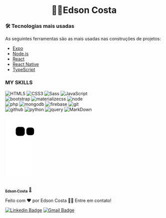 <h1 align="center">👨‍💻Edson Costa</h1>

### 🛠 Tecnologias mais usadas

As seguintes ferramentas são as mais usadas nas construções de projetos:

- [Expo](https://expo.io/)
- [Node.js](https://nodejs.org/en/)
- [React](https://pt-br.reactjs.org/)
- [React Native](https://reactnative.dev/)
- [TypeScript](https://www.typescriptlang.org/)

### MY SKILLS

![HTML5](https://img.shields.io/badge/html%205-grey?style=for-the-badge&logo=html5&logoColor=white&labelColor=8E2DE2)
![CSS3](https://img.shields.io/badge/css%203-grey?style=for-the-badge&logo=css3&logoColor=white&labelColor=8E2DE2)
![Sass](https://img.shields.io/badge/sass-grey?style=for-the-badge&logo=sass&logoColor=white&labelColor=8E2DE2)
![JavaScript](https://img.shields.io/badge/-JavaScript-grey?style=for-the-badge&logo=javascript&logoColor=white&labelColor=8E2DE2)
<br>
![bootstrap](https://img.shields.io/badge/-bootstrap-grey?style=for-the-badge&logo=bootstrap&logoColor=white&labelColor=8E2DE2)
![materializecss](https://img.shields.io/badge/Materialize%20css-grey?style=for-the-badge&logo=google&logoColor=white&labelColor=8E2DE2)
![node](https://img.shields.io/badge/-node-grey?style=for-the-badge&logo=node.js&logoColor=white&labelColor=8E2DE2)
<br>
![php](https://img.shields.io/badge/-php-grey?style=for-the-badge&logo=php&logoColor=white&labelColor=8E2DE2)
![mongodb](https://img.shields.io/badge/-mongodb-grey?style=for-the-badge&logo=mongodb&logoColor=white&labelColor=8E2DE2)
![firebase](https://img.shields.io/badge/-firebase-grey?style=for-the-badge&logo=firebase&logoColor=white&labelColor=8E2DE2)
![git](https://img.shields.io/badge/-git-grey?style=for-the-badge&logo=git&logoColor=white&labelColor=8E2DE2)
<br>
![github](https://img.shields.io/badge/-github-grey?style=for-the-badge&logo=github&logoColor=white&labelColor=8E2DE2)
![python](https://img.shields.io/badge/-python-grey?style=for-the-badge&logo=python&logoColor=white&labelColor=8E2DE2)
![jquery](https://img.shields.io/badge/-jquery-grey?style=for-the-badge&logo=jquery&logoColor=white&labelColor=8E2DE2)
![MarkDown](https://img.shields.io/badge/-Markdown-grey?style=for-the-badge&logo=Markdown&logoColor=white&labelColor=8E2DE2)

![snake gif](https://github.com//ecsistem/ecsistem/blob/output/github-contribution-grid-snake.svg)


<a href="https://instagram.com/ofc_edson_costa/">
 <img style="border-radius: 50%;" src="#" width="100px;" alt=""/>
 <br />
 <sub><b>Edson Costa</b></sub></a> <a href="https://instagram.com/ofc_edson_costa/" title="Edson Costa">🚀</a>


Feito com ❤️ por Edson Costa 👋🏽 Entre em contato!

[![Linkedin Badge](https://img.shields.io/badge/-Edson_Costa-blue?style=flat-square&logo=Linkedin&logoColor=white&link=https://www.linkedin.com/in/tgmarinho/)](https://www.linkedin.com/in/edsoncostadev/) 
[![Gmail Badge](https://img.shields.io/badge/-edson.13.10.2004@gmail.com-c14438?style=flat-square&logo=Gmail&logoColor=white&link=mailto:edson.13.10.2004@gmail.com)](mailto:edson.13.10.2004@gmail.com)
